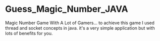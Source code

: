 # Guess_Magic_Number_JAVA
Magic Number Game With A Lot of Gamers...
to achieve this game I used thread and socket concepts in java. it's a very simple application but with lots of benefits for you.
